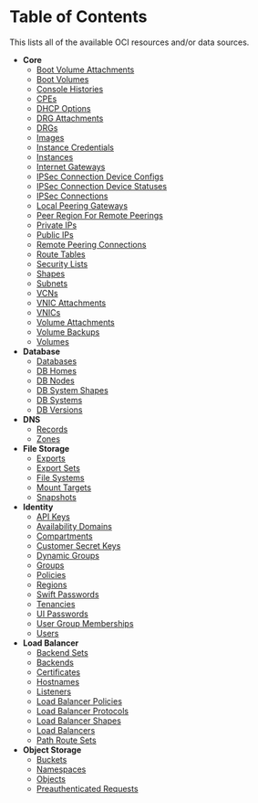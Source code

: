 # Table of Contents

This lists all of the available OCI resources and/or data sources.

* **Core**
    * [Boot Volume Attachments](https://github.com/oracle/terraform-provider-oci/tree/master/docs/core/boot_volume_attachments.md)
    * [Boot Volumes](https://github.com/oracle/terraform-provider-oci/tree/master/docs/core/boot_volumes.md)
    * [Console Histories](https://github.com/oracle/terraform-provider-oci/tree/master/docs/core/console_histories.md) 
    * [CPEs](https://github.com/oracle/terraform-provider-oci/tree/master/docs/core/cpes.md)  
    * [DHCP Options](https://github.com/oracle/terraform-provider-oci/tree/master/docs/core/dhcp_options.md)
    * [DRG Attachments](https://github.com/oracle/terraform-provider-oci/tree/master/docs/core/drg_attachments.md)
    * [DRGs](https://github.com/oracle/terraform-provider-oci/tree/master/docs/core/drgs.md) 
    * [Images](https://github.com/oracle/terraform-provider-oci/tree/master/docs/core/images.md)
    * [Instance Credentials](https://github.com/oracle/terraform-provider-oci/tree/master/docs/core/instance_credentials.md)
    * [Instances](https://github.com/oracle/terraform-provider-oci/tree/master/docs/core/instances.md)
    * [Internet Gateways](https://github.com/oracle/terraform-provider-oci/tree/master/docs/core/internet_gateways.md)
    * [IPSec Connection Device Configs](https://github.com/oracle/terraform-provider-oci/tree/master/docs/core/ip_sec_connection_device_configs.md)
    * [IPSec Connection Device Statuses](https://github.com/oracle/terraform-provider-oci/tree/master/docs/core/ip_sec_connection_device_statuses.md)
    * [IPSec Connections](https://github.com/oracle/terraform-provider-oci/tree/master/docs/core/ip_sec_connections.md)
    * [Local Peering Gateways](https://github.com/oracle/terraform-provider-oci/tree/master/docs/core/local_peering_gateways.md)
    * [Peer Region For Remote Peerings](https://github.com/oracle/terraform-provider-oci/tree/master/docs/core/peer_region_for_remote_peerings.md)
    * [Private IPs](https://github.com/oracle/terraform-provider-oci/tree/master/docs/core/private_ips.md)
    * [Public IPs](https://github.com/oracle/terraform-provider-oci/tree/master/docs/core/public_ips.md)
    * [Remote Peering Connections](https://github.com/oracle/terraform-provider-oci/tree/master/docs/core/remote_peering_connections.md)
    * [Route Tables](https://github.com/oracle/terraform-provider-oci/tree/master/docs/core/route_tables.md)
    * [Security Lists](https://github.com/oracle/terraform-provider-oci/tree/master/docs/core/security_lists.md)
    * [Shapes](https://github.com/oracle/terraform-provider-oci/tree/master/docs/core/shapes.md)
    * [Subnets](https://github.com/oracle/terraform-provider-oci/tree/master/docs/core/subnets.md)
    * [VCNs](https://github.com/oracle/terraform-provider-oci/tree/master/docs/core/vcns.md)
    * [VNIC Attachments](https://github.com/oracle/terraform-provider-oci/tree/master/docs/core/vnic_attachments.md)
    * [VNICs](https://github.com/oracle/terraform-provider-oci/tree/master/docs/core/vnics.md)
    * [Volume Attachments](https://github.com/oracle/terraform-provider-oci/tree/master/docs/core/volume_attachments.md)
    * [Volume Backups](https://github.com/oracle/terraform-provider-oci/tree/master/docs/core/volume_backups.md)
    * [Volumes](https://github.com/oracle/terraform-provider-oci/tree/master/docs/core/volumes.md)
* **Database**
    * [Databases](https://github.com/oracle/terraform-provider-oci/tree/master/docs/database/databases.md)
    * [DB Homes](https://github.com/oracle/terraform-provider-oci/tree/master/docs/database/db_homes.md)
    * [DB Nodes](https://github.com/oracle/terraform-provider-oci/tree/master/docs/database/db_nodes.md)
    * [DB System Shapes](https://github.com/oracle/terraform-provider-oci/tree/master/docs/database/db_system_shapes.md)
    * [DB Systems](https://github.com/oracle/terraform-provider-oci/tree/master/docs/database/db_systems.md)
    * [DB Versions](https://github.com/oracle/terraform-provider-oci/tree/master/docs/database/db_versions.md)
* **DNS**
    * [Records](https://github.com/oracle/terraform-provider-oci/tree/master/docs/dns/records.md)
    * [Zones](https://github.com/oracle/terraform-provider-oci/tree/master/docs/dns/zones.md)
* **File Storage**
    * [Exports](https://github.com/oracle/terraform-provider-oci/blob/master/docs/file_storage/exports.md)
    * [Export Sets](https://github.com/oracle/terraform-provider-oci/blob/master/docs/file_storage/export_sets.md)
    * [File Systems](https://github.com/oracle/terraform-provider-oci/blob/master/docs/file_storage/file_systems.md)
    * [Mount Targets](https://github.com/oracle/terraform-provider-oci/blob/master/docs/file_storage/mount_targets.md)
    * [Snapshots](https://github.com/oracle/terraform-provider-oci/blob/master/docs/file_storage/snapshots.md)
* **Identity**
    * [API Keys](https://github.com/oracle/terraform-provider-oci/tree/master/docs/identity/api_keys.md)
    * [Availability Domains](https://github.com/oracle/terraform-provider-oci/tree/master/docs/identity/availability_domains.md)
    * [Compartments](https://github.com/oracle/terraform-provider-oci/tree/master/docs/identity/compartments.md)
    * [Customer Secret Keys](https://github.com/oracle/terraform-provider-oci/tree/master/docs/identity/customer_secret_keys.md)
    * [Dynamic Groups](https://github.com/oracle/terraform-provider-oci/tree/master/docs/identity/dynamic_groups.md)
    * [Groups](https://github.com/oracle/terraform-provider-oci/tree/master/docs/identity/groups.md)
    * [Policies](https://github.com/oracle/terraform-provider-oci/tree/master/docs/identity/policies.md)
    * [Regions](https://github.com/oracle/terraform-provider-oci/tree/master/docs/identity/regions.md)
    * [Swift Passwords](https://github.com/oracle/terraform-provider-oci/tree/master/docs/identity/swift_passwords.md)
    * [Tenancies](https://github.com/oracle/terraform-provider-oci/tree/master/docs/identity/tenancies.md)
    * [UI Passwords](https://github.com/oracle/terraform-provider-oci/tree/master/docs/identity/ui_passwords.md)
    * [User Group Memberships](https://github.com/oracle/terraform-provider-oci/tree/master/docs/identity/user_group_memberships.md)
    * [Users](https://github.com/oracle/terraform-provider-oci/tree/master/docs/identity/users.md)
* **Load Balancer**
    * [Backend Sets](https://github.com/oracle/terraform-provider-oci/tree/master/docs/load_balancer/backend_sets.md)
    * [Backends](https://github.com/oracle/terraform-provider-oci/tree/master/docs/load_balancer/backends.md)
    * [Certificates](https://github.com/oracle/terraform-provider-oci/tree/master/docs/load_balancer/certificates.md)
    * [Hostnames](https://github.com/oracle/terraform-provider-oci/tree/master/docs/load_balancer/hostnames.md)
    * [Listeners](https://github.com/oracle/terraform-provider-oci/tree/master/docs/load_balancer/listeners.md)
    * [Load Balancer Policies](https://github.com/oracle/terraform-provider-oci/tree/master/docs/load_balancer/load_balancer_policies.md)
    * [Load Balancer Protocols](https://github.com/oracle/terraform-provider-oci/tree/master/docs/load_balancer/load_balancer_protocols.md)
    * [Load Balancer Shapes](https://github.com/oracle/terraform-provider-oci/tree/master/docs/load_balancer/load_balancer_shapes.md)
    * [Load Balancers](https://github.com/oracle/terraform-provider-oci/tree/master/docs/load_balancer/load_balancers.md)
    * [Path Route Sets](https://github.com/oracle/terraform-provider-oci/tree/master/docs/load_balancer/path_route_sets.md)
* **Object Storage**
    * [Buckets](https://github.com/oracle/terraform-provider-oci/tree/master/docs/object_storage/buckets.md)
    * [Namespaces](https://github.com/oracle/terraform-provider-oci/tree/master/docs/object_storage/namespaces.md)
    * [Objects](https://github.com/oracle/terraform-provider-oci/tree/master/docs/object_storage/objects.md)
    * [Preauthenticated Requests](https://github.com/oracle/terraform-provider-oci/tree/master/docs/object_storage/preauthenticated_requests.md)
